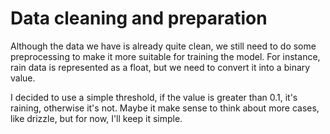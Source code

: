 Data cleaning and preparation
=============================

Although the data we have is already quite clean, we still need to do some
preprocessing to make it more suitable for training the model. For instance, 
rain data is represented as a float, but we need to convert it into a binary
value.

I decided to use a simple threshold, if the value is greater than 0.1, it's
raining, otherwise it's not. Maybe it make sense to think about more cases,
like drizzle, but for now, I'll keep it simple.
